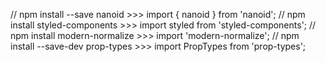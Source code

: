 // npm install --save nanoid >>> import { nanoid } from 'nanoid';
// npm install styled-components >>> import styled from 'styled-components';
// npm install modern-normalize >>> import 'modern-normalize';
// npm install --save-dev prop-types >>> import PropTypes from 'prop-types';
